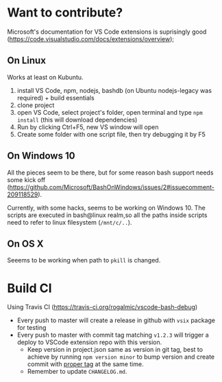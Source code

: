 # Want to contribute?

Microsoft's documentation for VS Code extensions is suprisingly good (https://code.visualstudio.com/docs/extensions/overview);

## On Linux
Works at least on Kubuntu.

1. install VS Code, npm, nodejs, bashdb (on Ubuntu nodejs-legacy was required) + build essentials
1. clone project
1. open VS Code, select project's folder, open terminal and type `npm install` (this will download dependencies)
1. Run by clicking Ctrl+F5, new VS window will open
1. Create some folder with one script file, then try debugging it by F5

## On Windows 10
All the pieces seem to be there, but for some reason bash support needs some kick off (https://github.com/Microsoft/BashOnWindows/issues/2#issuecomment-209118529).

Currently, with some hacks, seems to be working on Windows 10. The scripts are executed in bash@linux realm,so all the paths inside scripts need to refer to linux filesystem (`/mnt/c/..`).

## On OS X
Seeems to be working when path to `pkill` is changed.

# Build CI

Using Travis CI (https://travis-ci.org/rogalmic/vscode-bash-debug)

- Every push to master will create a release in github with `vsix` package for testing
- Every push to master with commit tag matching `v1.2.3` will trigger a deploy to VSCode extension repo with this version.
  - Keep version in project.json same as version in git tag, best to achieve by running `npm version minor` to bump version and create commit with [proper tag](https://docs.npmjs.com/cli/version#git-tag-version) at the same time.
  - Remember to update `CHANGELOG.md`.
